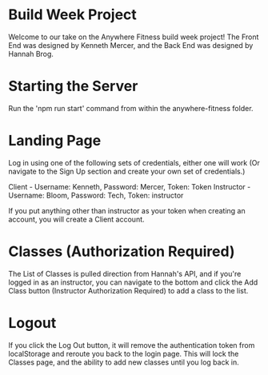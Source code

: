 # Build Week Project
Welcome to our take on the Anywhere Fitness build week project!
The Front End was designed by Kenneth Mercer, and the Back End was designed by Hannah Brog.

# Starting the Server
Run the 'npm run start' command from within the anywhere-fitness folder.

# Landing Page
Log in using one of the following sets of credentials, either one will work (Or navigate to the Sign Up section and create your own set of credentials.)

Client - Username: Kenneth, Password: Mercer, Token: Token
Instructor - Username: Bloom, Password: Tech, Token: instructor

If you put anything other than instructor as your token when creating an account, you will create a Client account.

# Classes (Authorization Required)

The List of Classes is pulled direction from Hannah's API, and if you're logged in as an instructor, you can navigate to the bottom and click the Add Class button (Instructor Authorization Required) to add a class to the list.

# Logout

If you click the Log Out button, it will remove the authentication token from localStorage and reroute you back to the login page. This will lock the Classes page, and the ability to add new classes until you log back in.